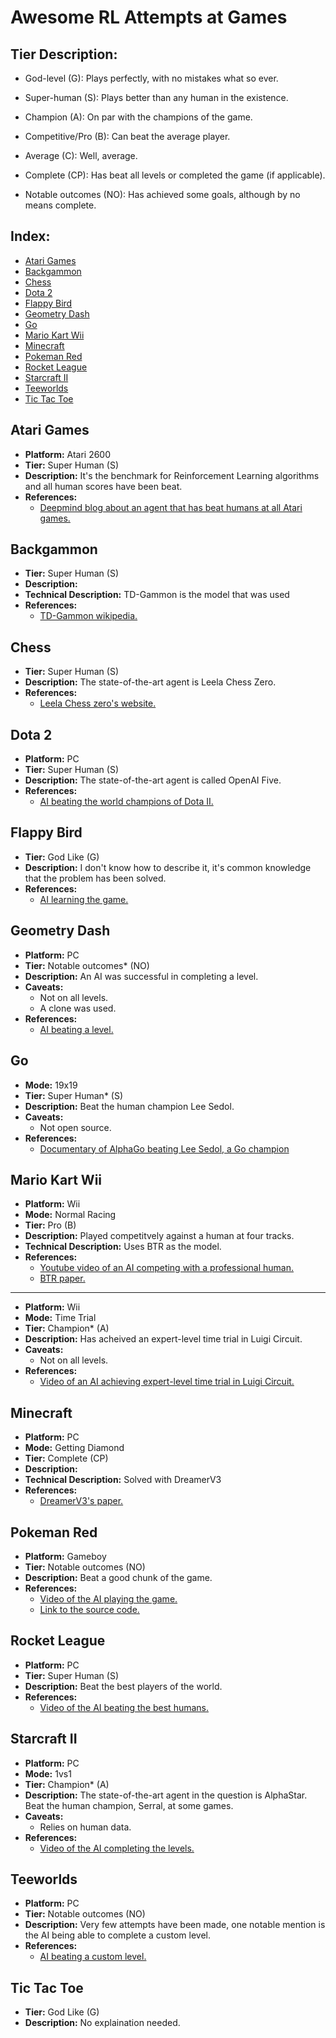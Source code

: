 # Awesome RL Attempts at Games


## Tier Description:

- God-level (G): Plays perfectly, with no mistakes what so ever.

- Super-human (S): Plays better than any human in the existence.

- Champion (A): On par with the champions of the game.

- Competitive/Pro (B): Can beat the average player.

- Average (C): Well, average.

- Complete (CP): Has beat all levels or completed the game (if applicable).

- Notable outcomes (NO): Has achieved some goals, although by no means complete.
## Index:
- [Atari Games](#atari-games)
- [Backgammon](#backgammon)
- [Chess](#chess)
- [Dota 2](#dota-2)
- [Flappy Bird](#flappy-bird)
- [Geometry Dash](#geometry-dash)
- [Go](#go)
- [Mario Kart Wii](#mario-kart-wii)
- [Minecraft](#minecraft)
- [Pokeman Red](#pokeman-red)
- [Rocket League](#rocket-league)
- [Starcraft II](#starcraft-ii)
- [Teeworlds](#teeworlds)
- [Tic Tac Toe](#tic-tac-toe)

## Atari Games
- **Platform:** Atari 2600
- **Tier:** Super Human (S)
- **Description:** It's the benchmark for Reinforcement Learning algorithms and all human scores have been beat.
- **References:**
  - [Deepmind blog about an agent that has beat humans at all Atari games.](https://deepmind.google/discover/blog/agent57-outperforming-the-human-atari-benchmark/#:~:text=We've%20developed%20Agent57%2C%20the,all%2057%20Atari%202600%20games.)

## Backgammon
- **Tier:** Super Human (S)
- **Description:** 
- **Technical Description:** TD-Gammon is the model that was used
- **References:**
  - [TD-Gammon wikipedia.](https://en.wikipedia.org/wiki/TD-Gammon)

## Chess
- **Tier:** Super Human (S)
- **Description:** The state-of-the-art agent is Leela Chess Zero.
- **References:**
  - [Leela Chess zero's website.](https://lczero.org/)

## Dota 2
- **Platform:** PC
- **Tier:** Super Human (S)
- **Description:** The state-of-the-art agent is called OpenAI Five.
- **References:**
  - [AI beating the world champions of Dota II.](https://www.youtube.com/watch?v=tfb6aEUMC04)

## Flappy Bird
- **Tier:** God Like (G)
- **Description:** I don't know how to describe it, it's common knowledge that the problem has been solved.
- **References:**
  - [AI learning the game.](https://www.youtube.com/watch?v=WSW-5m8lRMs)

## Geometry Dash
- **Platform:** PC
- **Tier:** Notable outcomes* (NO)
- **Description:** An AI was successful in completing a level.
- **Caveats:**
  - Not on all levels.
  - A clone was used.
- **References:**
  - [AI beating a level.](https://www.youtube.com/watch?v=A3JJsjZLRSo)

## Go
- **Mode:** 19x19
- **Tier:** Super Human* (S)
- **Description:** Beat the human champion Lee Sedol.
- **Caveats:**
  - Not open source.
- **References:**
  - [Documentary of AlphaGo beating Lee Sedol, a Go champion](https://www.youtube.com/watch?v=WXuK6gekU1Y)

## Mario Kart Wii
- **Platform:** Wii
- **Mode:** Normal Racing
- **Tier:** Pro (B)
- **Description:** Played competitvely against a human at four tracks.
- **Technical Description:** Uses BTR as the model.
- **References:**
  - [Youtube video of an AI competing with a professional human.](https://www.youtube.com/watch?v=4-ff6na9cg4)
  - [BTR paper.](https://arxiv.org/abs/2411.03820)


---
- **Platform:** Wii
- **Mode:** Time Trial
- **Tier:** Champion* (A)
- **Description:** Has acheived an expert-level time trial in Luigi Circuit.
- **Caveats:**
  - Not on all levels.
- **References:**
  - [Video of an AI achieving expert-level time trial in Luigi Circuit.](https://www.youtube.com/watch?v=h0FHCo5HYR8)

## Minecraft
- **Platform:** PC
- **Mode:** Getting Diamond
- **Tier:** Complete (CP)
- **Description:** 
- **Technical Description:** Solved with DreamerV3
- **References:**
  - [DreamerV3's paper.](https://arxiv.org/abs/2301.04104)

## Pokeman Red
- **Platform:** Gameboy
- **Tier:** Notable outcomes (NO)
- **Description:** Beat a good chunk of the game.
- **References:**
  - [Video of the AI playing the game.](https://www.youtube.com/watch?v=DcYLT37ImBY)
  - [Link to the source code.](https://github.com/PWhiddy/PokemonRedExperiments)

## Rocket League
- **Platform:** PC
- **Tier:** Super Human (S)
- **Description:** Beat the best players of the world.
- **References:**
  - [Video of the AI beating the best humans.](https://www.youtube.com/watch?v=LO4h8djNB50)

## Starcraft II
- **Platform:** PC
- **Mode:** 1vs1
- **Tier:** Champion* (A)
- **Description:** The state-of-the-art agent in the question is AlphaStar. Beat the human champion, Serral, at some games.
- **Caveats:**
  - Relies on human data.
- **References:**
  - [Video of the AI completing the levels.](https://www.youtube.com/watch?v=DcYLT37ImBY)

## Teeworlds
- **Platform:** PC
- **Tier:** Notable outcomes (NO)
- **Description:** Very few attempts have been made, one notable mention is the AI being able to complete a custom level.
- **References:**
  - [AI beating a custom level.](https://www.youtube.com/watch?v=JTlTj--roIo)

## Tic Tac Toe
- **Tier:** God Like (G)
- **Description:** No explaination needed.

